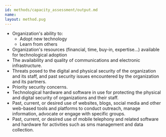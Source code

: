 ```yaml
---
id: methods/capacity_assessment/output.md
name: 
layout: method.pug
---
```

 
  * Organization's ability to:
    * Adopt new technology
    * Learn from others
  * Organization's resources (financial, time, buy-in, expertise...) available for technological adoption
 * The availability and quality of communications and electronic infrastructure.
 * Threats posed to the digital and physical security of the organization and its staff, and past security issues encountered by the organization and its partners.
 * Priority security concerns.
 * Technological hardware and software in use for protecting the physical and digital security of organizations and their staff.
 * Past, current, or desired use of websites, blogs, social media and other web-based tools and platforms to conduct outreach, manage information, advocate or engage with specific groups.
 * Past, current, or desired use of mobile telephony and related software and hardware for activities such as sms management and data collection.


